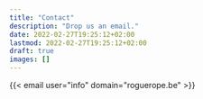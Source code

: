 ```yaml
---
title: "Contact"
description: "Drop us an email."
date: 2022-02-27T19:25:12+02:00
lastmod: 2022-02-27T19:25:12+02:00
draft: true
images: []
---
```


{{< email user="info" domain="roguerope.be" >}}
